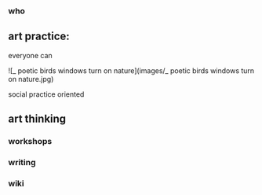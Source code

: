 
### who 



## art practice:

everyone can

![_ poetic birds windows turn on nature](images/_ poetic birds windows turn on nature.jpg)


social practice oriented

## art thinking

### workshops

### writing
### wiki
